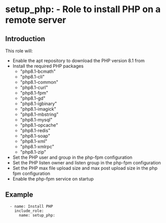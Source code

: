# setup_php: - Role to install PHP on a remote server

## Introduction

This role will:
 - Enable the apt repository to download the PHP version 8.1 from
 - Install the required PHP packages
      - "php8.1-bcmath"
      - "php8.1-cli"
      - "php8.1-common"
      - "php8.1-curl"
      - "php8.1-fpm"
      - "php8.1-gd"
      - "php8.1-igbinary"
      - "php8.1-imagick"
      - "php8.1-mbstring"
      - "php8.1-mysql"
      - "php8.1-opcache"
      - "php8.1-redis"
      - "php8.1-soap"
      - "php8.1-xml"
      - "php8.1-xmlrpc"
      - "php8.1-zip"
 - Set the PHP user and group in the php-fpm configuration
 - Set the PHP listen owner and listen group in the php-fpm configuration
 - Set the PHP max file upload size and max post upload size in the php fpm configuration
 - Enable the php-fpm service on startup

## Example

```
  - name: Install PHP
    include_role:
      name: setup_php:
```
